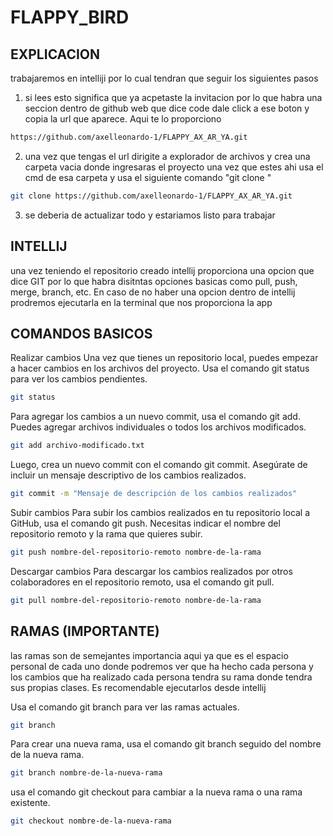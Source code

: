 # FLAPPY_BIRD

## EXPLICACION
trabajaremos en intelliji por lo cual tendran que seguir los siguientes pasos
1. si lees esto significa que ya acpetaste la invitacion por lo que habra una seccion dentro de github web que dice code
   dale click a ese boton y copia la url que aparece. Aqui te lo proporciono
```bash
https://github.com/axelleonardo-1/FLAPPY_AX_AR_YA.git
```
2. una vez que tengas el url dirigite a explorador de archivos y crea una carpeta vacia donde ingresaras el proyecto
   una vez que estes ahi usa el cmd de esa carpeta y usa el siguiente comando "git clone <url>"
```bash
git clone https://github.com/axelleonardo-1/FLAPPY_AX_AR_YA.git
```
3. se deberia de actualizar todo y estariamos listo para trabajar

## INTELLIJ
una vez teniendo el repositorio creado intellij proporciona una opcion que dice GIT por lo que habra disitntas opciones basicas
como pull, push, merge, branch, etc. En caso de no haber una opcion dentro de intellij prodremos ejecutarla en la terminal que nos
proporciona la app

## COMANDOS BASICOS

Realizar cambios
Una vez que tienes un repositorio local, puedes empezar a hacer cambios en los archivos del proyecto. Usa el comando git status para ver los cambios pendientes.
```bash
git status
```

Para agregar los cambios a un nuevo commit, usa el comando git add. Puedes agregar archivos individuales o todos los archivos modificados.
```bash
git add archivo-modificado.txt
```

Luego, crea un nuevo commit con el comando git commit. Asegúrate de incluir un mensaje descriptivo de los cambios realizados.
```bash
git commit -m "Mensaje de descripción de los cambios realizados"
```


Subir cambios
Para subir los cambios realizados en tu repositorio local a GitHub, usa el comando git push. Necesitas indicar el nombre del repositorio remoto y la rama que quieres subir.
```bash
git push nombre-del-repositorio-remoto nombre-de-la-rama
```


Descargar cambios
Para descargar los cambios realizados por otros colaboradores en el repositorio remoto, usa el comando git pull.
```bash
git pull nombre-del-repositorio-remoto nombre-de-la-rama
```

## RAMAS (IMPORTANTE)
las ramas son de semejantes importancia aqui ya que es el espacio personal de cada uno donde podremos ver que ha hecho cada persona y los cambios que ha realizado
cada persona tendra su rama donde tendra sus propias clases. Es recomendable ejecutarlos desde intellij

Usa el comando git branch para ver las ramas actuales.
```bash
git branch
```

Para crear una nueva rama, usa el comando git branch seguido del nombre de la nueva rama.
```bash
git branch nombre-de-la-nueva-rama
```

usa el comando git checkout para cambiar a la nueva rama o una rama existente.
```bash
git checkout nombre-de-la-nueva-rama
```


